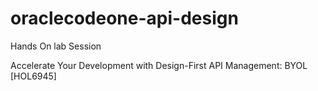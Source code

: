# oraclecodeone-api-design

Hands On lab Session

Accelerate Your Development with Design-First API Management: BYOL [HOL6945]

